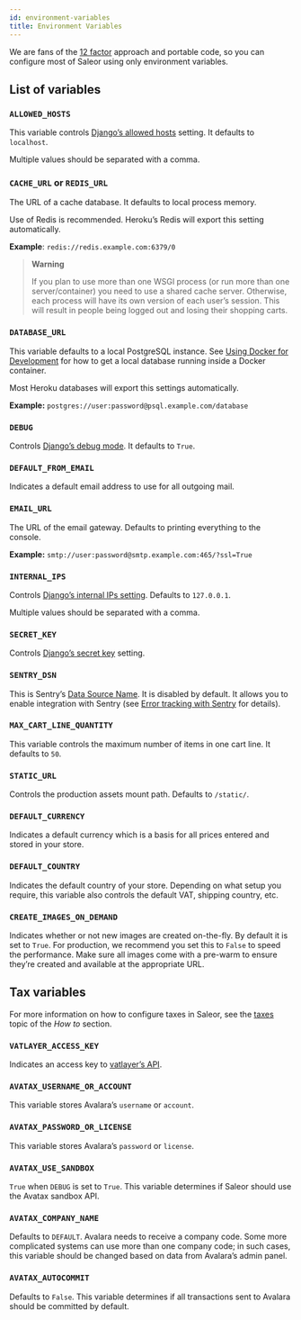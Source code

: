 ```yaml
---
id: environment-variables
title: Environment Variables
---
```


We are fans of the [12 factor](https://12factor.net/) approach and portable code, so you can configure most of Saleor using only environment variables.

## List of variables

### `ALLOWED_HOSTS`

This variable controls [Django’s allowed hosts](https://docs.djangoproject.com/en/2.1/ref/settings/#s-allowed-hosts) setting. It defaults to `localhost`.

Multiple values should be separated with a comma.


### `CACHE_URL` or `REDIS_URL`

The URL of a cache database. It defaults to local process memory.

Use of Redis is recommended. Heroku’s Redis will export this setting automatically.

**Example**: `redis://redis.example.com:6379/0`

> **Warning**
>
> If you plan to use more than one WSGI process (or run more than one server/container) you need to use a shared cache server. Otherwise, each process will have its own version of each user’s session. This will result in people being logged out and losing their shopping carts.


### `DATABASE_URL`

This variable defaults to a local PostgreSQL instance. See [Using Docker for Development](getting-started/docker.md) for how to get a local database running inside a Docker container.

Most Heroku databases will export this settings automatically.

**Example:** `postgres://user:password@psql.example.com/database`


### `DEBUG`

Controls [Django’s debug mode](https://docs.djangoproject.com/en/2.1/ref/settings/#s-debug). It defaults to `True`.


### `DEFAULT_FROM_EMAIL`

Indicates a default email address to use for all outgoing mail.


### `EMAIL_URL`

The URL of the email gateway. Defaults to printing everything to the console.

**Example:** `smtp://user:password@smtp.example.com:465/?ssl=True`


### `INTERNAL_IPS`

Controls [Django’s internal IPs setting](https://docs.djangoproject.com/en/2.1/ref/settings/#s-internal-ips). Defaults to `127.0.0.1`.

Multiple values should be separated with a comma.


### `SECRET_KEY`

Controls [Django’s secret key](https://docs.djangoproject.com/en/2.1/ref/settings/#s-secret-key) setting.


### `SENTRY_DSN`

This is Sentry’s [Data Source Name](https://docs.sentry.io/error-reporting/configuration/?platform=python#dsn). It is disabled by default. It allows you to enable integration with Sentry (see [Error tracking with Sentry](deployment/sentry.md) for details).


### `MAX_CART_LINE_QUANTITY`

This variable controls the maximum number of items in one cart line. It defaults to `50`.


### `STATIC_URL`

Controls the production assets mount path. Defaults to `/static/`.


### `DEFAULT_CURRENCY`

Indicates a default currency which is a basis for all prices entered and stored in your store.


### `DEFAULT_COUNTRY`

Indicates the default country of your store. Depending on what setup you require, this variable also controls the default VAT, shipping country, etc.

### `CREATE_IMAGES_ON_DEMAND`

Indicates whether or not new images are created on-the-fly. By default it is set to `True`. 
For production, we recommend you set this to `False` to speed the performance. 
Make sure all images come with a pre-warm to ensure they’re created and available at the appropriate URL.


## Tax variables

For more information on how to configure taxes in Saleor, see the  [taxes](guides/taxes.md) topic of the _How to_ section.


### `VATLAYER_ACCESS_KEY`

Indicates an access key to [vatlayer’s API](https://vatlayer.com/).


### `AVATAX_USERNAME_OR_ACCOUNT`

This variable stores Avalara’s `username` or `account`.


### `AVATAX_PASSWORD_OR_LICENSE`

This variable stores Avalara’s `password` or `license`.


### `AVATAX_USE_SANDBOX`

`True` when `DEBUG` is set to `True`. This variable determines if Saleor should use the Avatax sandbox API.


### `AVATAX_COMPANY_NAME`

Defaults to `DEFAULT`. Avalara needs to receive a company code. Some more complicated systems can use more than one company code; in such cases, this variable should be changed based on data from Avalara’s admin panel.


### `AVATAX_AUTOCOMMIT`

Defaults to `False`. This variable determines if all transactions sent to Avalara should be committed by default.